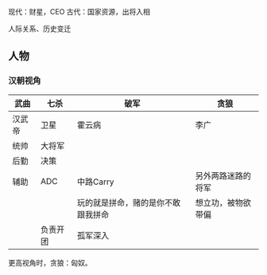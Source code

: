 

现代：财星，CEO
古代：国家资源，出将入相

人际关系、历史变迁

## 人物


### 汉朝视角

| 武曲  | 七杀   | 破军                | 贪狼        |
| --- | ---- | ----------------- | --------- |
| 汉武帝 | 卫星   | 霍云病               | 李广        |
| 统帅  | 大将军  |                   |           |
| 后勤  | 决策   |                   |           |
| 辅助  | ADC  | 中路Carry           | 另外两路迷路的将军 |
|     |      | 玩的就是拼命，赌的是你不敢跟我拼命 | 想立功，被物欲带偏 |
|     | 负责开团 | 孤军深入              |           |

更高视角时，贪狼：匈奴。




